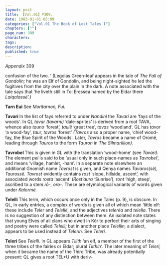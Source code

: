```yaml
---
layout: post
title: 【Vol.01】P309.
date: 1983-01-01 05:09
categories: ["Vol.01 The Book of Lost Tales I"]
chapters: [""]
page_num: 309
characters: 
tags: 
description: 
published: true
---
```


<p style="text-indent: 0;">
<I>Appendix</I> 309
</p>

confusion of the two. ’ (Legolas Green-leaf appears in the tale of <I>The Fall of Gondolin;</I> he was an Elf of Gondolin, and being night-sighted he led the fugitives from the city over the plain in the dark. A note associated with the tale says that ‘he liveth still in Tol Eressëa named by the Eldar there <I>Laiqalassë’.)</I>

<B>Tarn Eui   </B>See <I>Moritarnon, Fui.</I>

<B>Tavari   </B>In the list of fays referred to under <I>Nandini</I> the <I>Tavari</I> are ‘fays of the woods'. In QL <I>tavar (tavarni)</I> ‘dale-sprites' is derived from a root TAVA, whence also <I>tauno</I> ‘forest’, <I>taulë</I> ‘great tree’, <I>tavas</I> ‘woodland’. GL has <I>tavor</I> ‘a wood-fay’, <I>taur, tavros</I> ‘forest’ <I>(Tavros</I> also a proper name, ‘chief wood-fay, the Blue Spirit of the Woods'. Later, <I>Tavros</I> became a name of Oromë, leading through <I>Tauros</I> to the form <I>Tauron</I> in <I>The Silmarillion).</I>

<B>Tavrobel   </B>This is given in GL with the translation ‘wood-home’ (see <I>Tavari).</I> The element <I>pel</I> is said to be ‘usual only in such place-names as <I>Tavrobel’,</I> and means ‘village, hamlet, -ham’. In a separate note elsewhere an additional Gnomish name <I>Tavrost</I> is given, and Qenya names <I>Tavaros(së), Taurossë. Tavrost</I> evidently contains <I>rost</I> ‘slope, hillside, ascent’, with associated words <I>rosta</I> ‘ascent’ <I>(Rost‘aura</I> ‘Sunrise’), <I>ront</I> ‘high, steep’, ascribed to a stem <I>rō-, oro-.</I> These are etymological variants of words given under <I>Kalormë.</I>

<B>Telelli   </B>This term, which occurs once only in the Tales (p. 9), is obscure. In QL, in early entries, a complex of words is given all of which mean ‘little elf: these include <I>Teler</I> and <I>Telellë,</I> and the adjectives <I>telerëa</I> and <I>telella.</I> There is no suggestion of any distinction between them. An isolated note states that young Elves of all clans who dwelt in Kôr to perfect their arts of singing and poetry were called <I>Telelli;</I> but in another place <I>Telellin,</I> a dialect, appears to be used instead of <I>Telerin.</I> See <I>Teleri.</I>

<B>Teleri   </B>See <I>Telelli.</I> In GL appears <I>Tilith</I> ‘an elf, a member of the first of the three tribes of the fairies or Eldar; plural <I>Tilthin’.</I> The later meaning of <I>Teleri,</I> when it became the name of the Third Tribe, was already potentially present: QL gives a root TEL+U with deriv-

